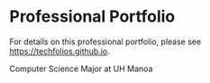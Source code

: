# Professional Portfolio

For details on this professional portfolio, please see https://techfolios.github.io.

Computer Science Major at UH Manoa
